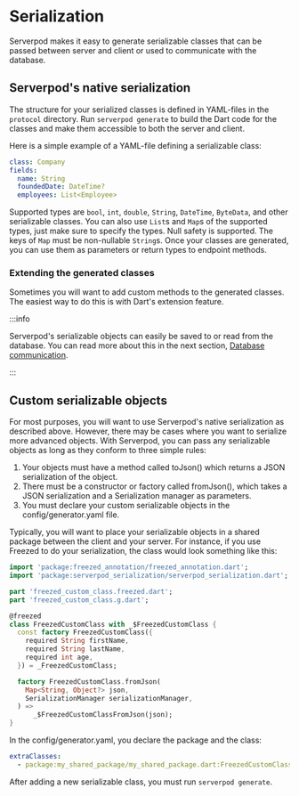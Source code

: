 # Serialization
Serverpod makes it easy to generate serializable classes that can be passed between server and client or used to communicate with the database.

## Serverpod's native serialization
The structure for your serialized classes is defined in YAML-files in the `protocol` directory. Run `serverpod generate` to build the Dart code for the classes and make them accessible to both the server and client.

Here is a simple example of a YAML-file defining a serializable class:

```yaml
class: Company
fields:
  name: String
  foundedDate: DateTime?
  employees: List<Employee>
```

Supported types are `bool`, `int`, `double`, `String`, `DateTime`, `ByteData`, and other serializable classes. You can also use `List`s and `Map`s of the supported types, just make sure to specify the types. Null safety is supported. The keys of `Map` must be non-nullable `String`s. Once your classes are generated, you can use them as parameters or return types to endpoint methods.

### Extending the generated classes
Sometimes you will want to add custom methods to the generated classes. The easiest way to do this is with Dart's extension feature.

:::info

Serverpod's serializable objects can easily be saved to or read from the database. You can read more about this in the next section, [Database communication](./database-communication).

:::

## Custom serializable objects
For most purposes, you will want to use Serverpod's native serialization as described above. However, there may be cases where you want to serialize more advanced objects. With Serverpod, you can pass any serializable objects as long as they conform to three simple rules:

1. Your objects must have a method called toJson() which returns a JSON serialization of the object.
2. There must be a constructor or factory called fromJson(), which takes a JSON serialization and a Serialization manager as parameters.
3. You must declare your custom serializable objects in the config/generator.yaml file.

Typically, you will want to place your serializable objects in a shared package between the client and your server. For instance, if you use Freezed to do your serialization, the class would look something like this:

```dart
import 'package:freezed_annotation/freezed_annotation.dart';
import 'package:serverpod_serialization/serverpod_serialization.dart';

part 'freezed_custom_class.freezed.dart';
part 'freezed_custom_class.g.dart';

@freezed
class FreezedCustomClass with _$FreezedCustomClass {
  const factory FreezedCustomClass({
    required String firstName,
    required String lastName,
    required int age,
  }) = _FreezedCustomClass;

  factory FreezedCustomClass.fromJson(
    Map<String, Object?> json,
    SerializationManager serializationManager,
  ) =>
      _$FreezedCustomClassFromJson(json);
}
```

In the config/generator.yaml, you declare the package and the class:

```yaml
extraClasses:
  - package:my_shared_package/my_shared_package.dart:FreezedCustomClass
```

After adding a new serializable class, you must run `serverpod generate`.
